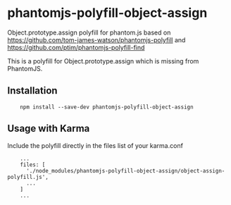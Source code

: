# phantomjs-polyfill-object-assign

Object.prototype.assign polyfill for phantom.js based on https://github.com/tom-james-watson/phantomjs-polyfill and
https://github.com/ptim/phantomjs-polyfill-find

This is a polyfill for Object.prototype.assign which is missing from PhantomJS.


## Installation

```
    npm install --save-dev phantomjs-polyfill-object-assign
```

## Usage with Karma

Include the polyfill directly in the files list of your karma.conf

```
    ...
    files: [
      './node_modules/phantomjs-polyfill-object-assign/object-assign-polyfill.js',
      ...
    ]
    ...
```
